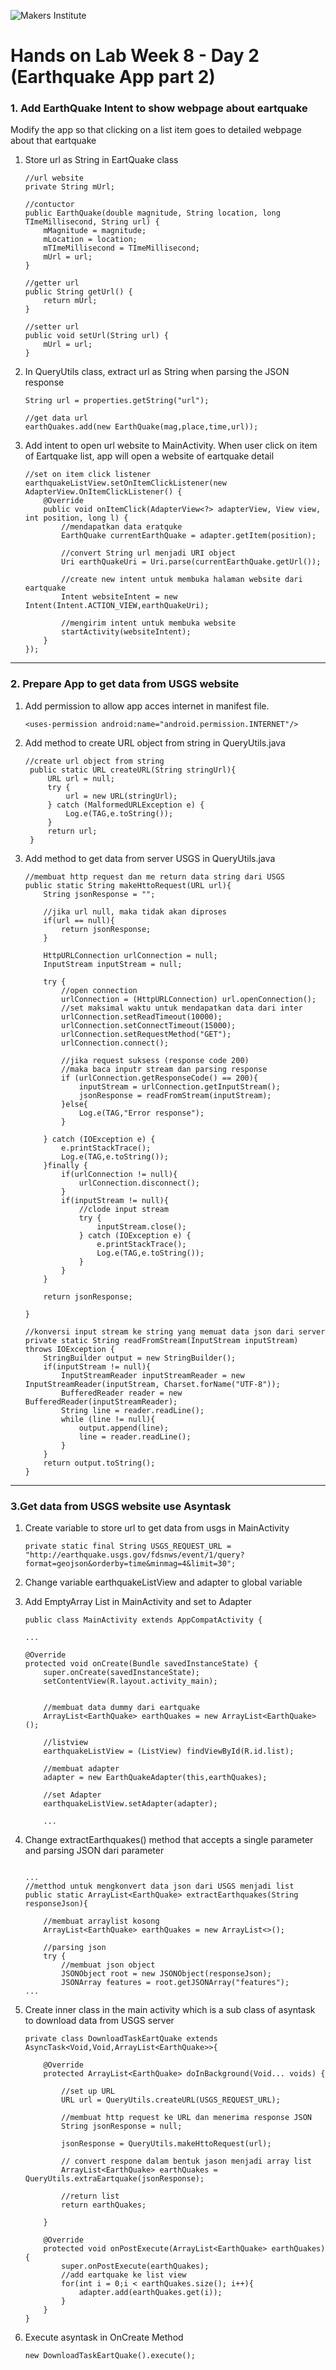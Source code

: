 ![Makers Institute](https://makersinstitute.id/img/logo-makersinstitute.png)

# Hands on Lab Week 8 - Day 2 (Earthquake App part 2)

### <a name="lab11"></a>1. Add EarthQuake Intent to show webpage about eartquake

Modify the app so that clicking on a list item goes to detailed webpage about that eartquake

1. Store url as String in EartQuake class

    ```
    //url website
    private String mUrl;

    //contuctor
    public EarthQuake(double magnitude, String location, long TImeMillisecond, String url) {
        mMagnitude = magnitude;
        mLocation = location;
        mTImeMillisecond = TImeMillisecond;
        mUrl = url;
    }

    //getter url
    public String getUrl() {
        return mUrl;
    }

    //setter url
    public void setUrl(String url) {
        mUrl = url;
    }

    ```

2. In QueryUtils class, extract url as String when parsing the JSON response
    ```
    String url = properties.getString("url");

    //get data url
    earthQuakes.add(new EarthQuake(mag,place,time,url));
    ```

3.  Add intent to open url website to MainActivity. When user click on item of Eartquake list, app will open a website of eartquake detail

    ```
    //set on item click listener
    earthquakeListView.setOnItemClickListener(new AdapterView.OnItemClickListener() {
        @Override
        public void onItemClick(AdapterView<?> adapterView, View view, int position, long l) {
            //mendapatkan data eratquke
            EarthQuake currentEarthQuake = adapter.getItem(position);

            //convert String url menjadi URI object
            Uri earthQuakeUri = Uri.parse(currentEarthQuake.getUrl());

            //create new intent untuk membuka halaman website dari eartquake
            Intent websiteIntent = new Intent(Intent.ACTION_VIEW,earthQuakeUri);

            //mengirim intent untuk membuka website
            startActivity(websiteIntent);
        }
    });
    ```

---

### <a name="lab12"></a>2. Prepare App to get data from USGS website

1. Add permission to allow app acces internet in manifest file. 
    ```
    <uses-permission android:name="android.permission.INTERNET"/>
    ```

2. Add method to create URL object from string in QueryUtils.java 
   ```
   //create url object from string
    public static URL createURL(String stringUrl){
        URL url = null;
        try {
            url = new URL(stringUrl);
        } catch (MalformedURLException e) {
            Log.e(TAG,e.toString());
        }
        return url;
    }
   ```

3. Add method to get data from server USGS in QueryUtils.java
    ```
    //membuat http request dan me return data string dari USGS
    public static String makeHttoRequest(URL url){
        String jsonResponse = "";

        //jika url null, maka tidak akan diproses
        if(url == null){
            return jsonResponse;
        }

        HttpURLConnection urlConnection = null;
        InputStream inputStream = null;

        try {
            //open connection
            urlConnection = (HttpURLConnection) url.openConnection();
            //set maksimal waktu untuk mendapatkan data dari inter
            urlConnection.setReadTimeout(10000);
            urlConnection.setConnectTimeout(15000);
            urlConnection.setRequestMethod("GET");
            urlConnection.connect();

            //jika request suksess (response code 200)
            //maka baca inputr stream dan parsing response
            if (urlConnection.getResponseCode() == 200){
                inputStream = urlConnection.getInputStream();
                jsonResponse = readFromStream(inputStream);
            }else{
                Log.e(TAG,"Error response");
            }

        } catch (IOException e) {
            e.printStackTrace();
            Log.e(TAG,e.toString());
        }finally {
            if(urlConnection != null){
                urlConnection.disconnect();
            }
            if(inputStream != null){
                //clode input stream
                try {
                    inputStream.close();
                } catch (IOException e) {
                    e.printStackTrace();
                    Log.e(TAG,e.toString());
                }
            }
        }

        return jsonResponse;

    }

    //konversi input stream ke string yang memuat data json dari server
    private static String readFromStream(InputStream inputStream) throws IOException {
        StringBuilder output = new StringBuilder();
        if(inputStream != null){
            InputStreamReader inputStreamReader = new InputStreamReader(inputStream, Charset.forName("UTF-8"));
            BufferedReader reader = new BufferedReader(inputStreamReader);
            String line = reader.readLine();
            while (line != null){
                output.append(line);
                line = reader.readLine();
            }
        }
        return output.toString();
    }
    ```

---

### <a name="lab13"></a>3.Get data from USGS website use Asyntask 

1. Create variable to store url to get data from usgs in MainActivity 
    ```
    private static final String USGS_REQUEST_URL = "http://earthquake.usgs.gov/fdsnws/event/1/query?format=geojson&orderby=time&minmag=4&limit=30";
    ```

2. Change variable earthquakeListView and adapter to global variable

3.  Add EmptyArray List in MainActivity and set to Adapter
    ```
    public class MainActivity extends AppCompatActivity {

    ...

    @Override
    protected void onCreate(Bundle savedInstanceState) {
        super.onCreate(savedInstanceState);
        setContentView(R.layout.activity_main);


        //membuat data dummy dari eartquake
        ArrayList<EarthQuake> earthQuakes = new ArrayList<EarthQuake>();

        //listview
        earthquakeListView = (ListView) findViewById(R.id.list);

        //membuat adapter
        adapter = new EarthQuakeAdapter(this,earthQuakes);

        //set Adapter
        earthquakeListView.setAdapter(adapter);
    
        ...

    ```


3. Change extractEarthquakes() method that accepts a single parameter and parsing JSON dari parameter
    ```
    
    ...
    //metthod untuk mengkonvert data json dari USGS menjadi list
    public static ArrayList<EarthQuake> extractEarthquakes(String responseJson){

        //membuat arraylist kosong
        ArrayList<EarthQuake> earthQuakes = new ArrayList<>();

        //parsing json
        try {
            //membuat json object
            JSONObject root = new JSONObject(responseJson);
            JSONArray features = root.getJSONArray("features");
    ...

    ```

5. Create inner class in the main activity which is a sub class of asyntask to download data from USGS server
    ```
    private class DownloadTaskEartQuake extends AsyncTask<Void,Void,ArrayList<EarthQuake>>{

        @Override
        protected ArrayList<EarthQuake> doInBackground(Void... voids) {

            //set up URL
            URL url = QueryUtils.createURL(USGS_REQUEST_URL);

            //membuat http request ke URL dan menerima response JSON
            String jsonResponse = null;

            jsonResponse = QueryUtils.makeHttoRequest(url);

            // convert respone dalam bentuk jason menjadi array list
            ArrayList<EarthQuake> earthQuakes = QueryUtils.extraEartquake(jsonResponse);

            //return list
            return earthQuakes;

        }

        @Override
        protected void onPostExecute(ArrayList<EarthQuake> earthQuakes) {
            super.onPostExecute(earthQuakes);
            //add eartquake ke list view
            for(int i = 0;i < earthQuakes.size(); i++){
                adapter.add(earthQuakes.get(i));
            }
        }
    }
    ```

6. Execute asyntask in OnCreate Method 
    ```
    new DownloadTaskEartQuake().execute();
    ```










